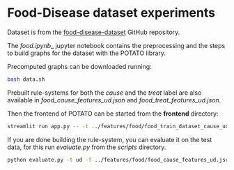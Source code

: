 # Food-Disease dataset experiments

Dataset is from the [food-disease-dataset](https://github.com/gjorgjinac/food-disease-dataset.git) GitHub repository.

The __food_.ipynb__ jupyter notebook contains the preprocessing and the steps to build graphs for the dataset with the POTATO library.

Precomputed graphs can be downloaded running:

```bash
bash data.sh
```

Prebuilt rule-systems for both the _cause_ and the _treat_ label are also available in _food\_cause_features\_ud.json_ and _food\_treat\_features\_ud.json_.

Then the frontend of POTATO can be started from the __frontend__ directory:

```bash
streamlit run app.py -- -t ../features/food/food_train_dataset_cause_ud.tsv -v ../features/food/food_dev_dataset_cause_ud.tsv -hr ../features/crowdtruth/food_cause_features_ud.json
```

If you are done building the rule-system, you can evaluate it on the test data, for this run _evaluate.py_ from the _scripts_ directory.

```bash
python evaluate.py -t ud -f ../features/food/food_cause_features_ud.json -d ../features/crowdtruth/food_train_dataset_cause_ud.tsv
```
